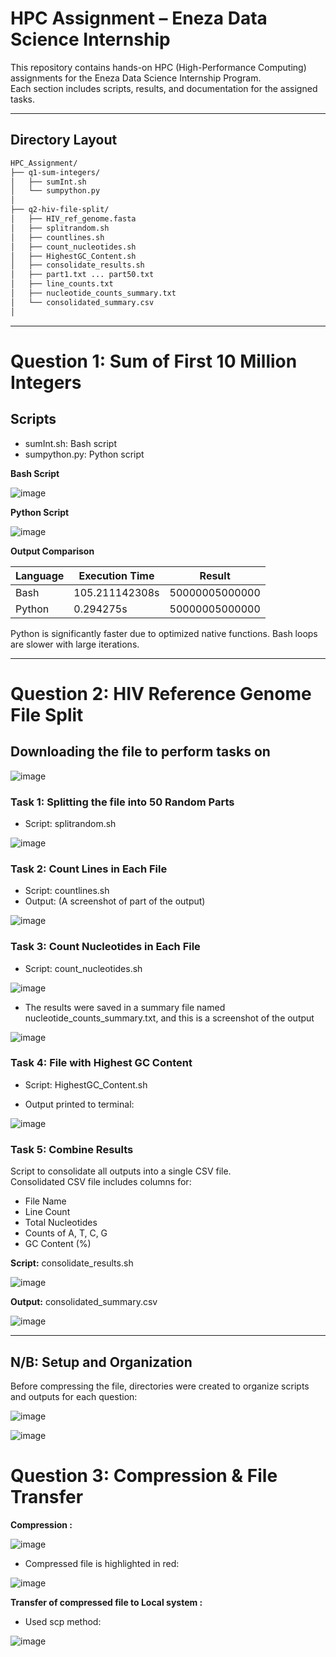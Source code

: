 # HPC Assignment – Eneza Data Science Internship

This repository contains hands-on HPC (High-Performance Computing) assignments for the Eneza Data Science Internship Program.  
Each section includes scripts, results, and documentation for the assigned tasks.

---

## Directory Layout

```bash
HPC_Assignment/
├── q1-sum-integers/
│   ├── sumInt.sh
│   └── sumpython.py
│    
├── q2-hiv-file-split/
│   ├── HIV_ref_genome.fasta
│   ├── splitrandom.sh
│   ├── countlines.sh
│   ├── count_nucleotides.sh
│   ├── HighestGC_Content.sh
│   ├── consolidate_results.sh
│   ├── part1.txt ... part50.txt
│   ├── line_counts.txt
│   ├── nucleotide_counts_summary.txt
│   └── consolidated_summary.csv
│   
```
---

# Question 1: Sum of First 10 Million Integers
## Scripts
- sumInt.sh: Bash script
- sumpython.py: Python script

**Bash Script**  

![image](https://github.com/user-attachments/assets/eb21c617-0b87-423a-b4f0-be96ba03dbde)  

**Python Script**  

![image](https://github.com/user-attachments/assets/1648fe32-3998-4be7-ad2d-5e189c5d2d87)  

**Output Comparison**  

| Language | Execution Time | Result         |
| -------- | -------------- | -------------- |
| Bash     | 105.211142308s          | 50000005000000 |
| Python   | 0.294275s          | 50000005000000 |

Python is significantly faster due to optimized native functions. Bash loops are slower with large iterations.  

---
# Question 2: HIV Reference Genome File Split
## Downloading the file to perform tasks on

![image](https://github.com/user-attachments/assets/180103b3-564c-4241-b354-e605d7f93c91)  

### Task 1: Splitting the file into 50 Random Parts  
- Script: splitrandom.sh

![image](https://github.com/user-attachments/assets/67e36f4c-e8f9-42df-a014-5e4f727ee906)  

### Task 2: Count Lines in Each File
- Script: countlines.sh
- Output: (A screenshot of part of the output)

![image](https://github.com/user-attachments/assets/de150e78-4eb4-4e9c-adfc-b1a0aac78c15)  

### Task 3:  Count Nucleotides in Each File
- Script: count_nucleotides.sh  

![image](https://github.com/user-attachments/assets/2012bdea-e922-42fa-a952-d8e22e94fc13)  

- The results were saved in a summary file named nucleotide_counts_summary.txt, and this is a screenshot of the output

 ![image](https://github.com/user-attachments/assets/e54c4c60-5d7f-4019-a877-2a6ccd40dfff)

### Task 4: File with Highest GC Content
- Script: HighestGC_Content.sh

- Output printed to terminal:

![image](https://github.com/user-attachments/assets/43a02f49-99a1-40f1-9811-5a954d7a6c03)  

### Task 5: Combine Results  
Script to consolidate all outputs into a single CSV file.  
Consolidated CSV file includes columns for:  
- File Name  
- Line Count  
- Total Nucleotides  
- Counts of A, T, C, G  
- GC Content (%)

**Script:** consolidate_results.sh

![image](https://github.com/user-attachments/assets/fd6ac930-aefd-4fe2-bd82-545ad7b58da3)  

**Output:** consolidated_summary.csv  

![image](https://github.com/user-attachments/assets/aa876cd9-05ff-4508-ba8f-94dc5781fcf2)


 ---  
 ## N/B: Setup and Organization  
 
Before compressing the file, directories were created to organize scripts and outputs for each question:  

![image](https://github.com/user-attachments/assets/100939de-a458-45b1-80f6-38f11eec2dc0)  

![image](https://github.com/user-attachments/assets/87a2f769-6068-4c15-982a-afbbe62e78f7)

 # Question 3: Compression & File Transfer  
 **Compression :** 

![image](https://github.com/user-attachments/assets/47903be9-39d4-4a81-b6ec-6d23289a6e96)  

- Compressed file is highlighted in red:  

![image](https://github.com/user-attachments/assets/16def003-e47f-48ac-b58f-e69dd999ac04)  

**Transfer of compressed file to Local system :**  
- Used scp method:

![image](https://github.com/user-attachments/assets/94c7bf18-2a12-4e3a-a52b-acc6d4bbea72)  






